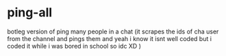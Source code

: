 # ping-all
botleg version of ping many people in a chat (it scrapes the ids of cha user from the channel and pings them and yeah i know it isnt well coded but i coded it while i was bored in school so idc XD )
